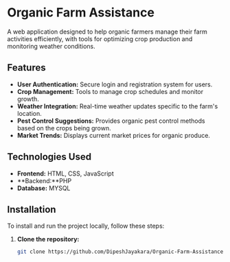# Organic Farm Assistance

A web application designed to help organic farmers manage their farm activities efficiently, with tools for optimizing crop production and monitoring weather conditions.

## Features
- **User Authentication:** Secure login and registration system for users.
- **Crop Management:** Tools to manage crop schedules and monitor growth.
- **Weather Integration:** Real-time weather updates specific to the farm's location.
- **Pest Control Suggestions:** Provides organic pest control methods based on the crops being grown.
- **Market Trends:** Displays current market prices for organic produce.

## Technologies Used
- **Frontend:** HTML, CSS, JavaScript
- **Backend:**PHP
- **Database:** MYSQL

## Installation
To install and run the project locally, follow these steps:

1. **Clone the repository:**
   ```bash
   git clone https://github.com/DipeshJayakara/Organic-Farm-Assistance.git
